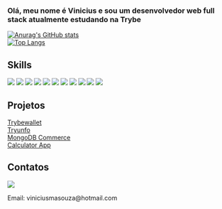 ### Olá, meu nome é Vinicius e sou um desenvolvedor web full stack atualmente estudando na Trybe

[![Anurag's GitHub stats](https://github-readme-stats.vercel.app/api?username=Vinny-knzts&show_icons=true&theme=dark)](https://github.com/Vinny-knzts/github-readme-stats)
<br>
[![Top Langs](https://github-readme-stats.vercel.app/api/top-langs/?username=Vinny-knzts&theme=dark&layout=compact)](https://github.com/Vinny-knzts/github-readme-stats)

<h2>Skills</h2>

<div>
  <img src="https://img.shields.io/badge/HTML5-E34F26?style=for-the-badge&logo=html5&logoColor=white"/>
  <img src="https://img.shields.io/badge/JavaScript-323330?style=for-the-badge&logo=javascript&logoColor=F7DF1E"/>
  <img src="https://img.shields.io/badge/CSS3-1572B6?style=for-the-badge&logo=css3&logoColor=white"/>
  <img src="https://img.shields.io/badge/Python-FFD43B?style=for-the-badge&logo=python&logoColor=blue"/>
  <img src="https://img.shields.io/badge/TypeScript-007ACC?style=for-the-badge&logo=typescript&logoColor=white"/>
  <img src="https://img.shields.io/badge/eslint-3A33D1?style=for-the-badge&logo=eslint&logoColor=white"/>
  <img src="https://img.shields.io/badge/stylelint-000?style=for-the-badge&logo=stylelint&logoColor=white"/>
  <img src="https://img.shields.io/badge/MySQL-005C84?style=for-the-badge&logo=mysql&logoColor=white"/>
  <img src="[https://img.shields.io/badge/Cypress-17202C?style=for-the-badge&logo=cypress&logoColor=white](https://img.shields.io/badge/Express.js-000000?style=for-the-badge&logo=express&logoColor=white)"/>
  <img src="https://img.shields.io/badge/Node.js-339933?style=for-the-badge&logo=nodedotjs&logoColor=white"/>
  <img src="https://img.shields.io/badge/React-20232A?style=for-the-badge&logo=react&logoColor=61DAFB"/>
</div>

<h2>Projetos</h2>

<a href="https://vinny-knzts.github.io/trybewallet/" target="_blank">
  Trybewallet
</a>

<br/>

<a href="https://vinny-knzts.github.io/tryunfo/" target="_blank">
  Tryunfo
</a>

<br/>

<a href="https://github.com/Vinny-knzts/mongodb-commerce">
  MongoDB Commerce
<a/>
  
  <br/>

<a href="https://vinny-knzts.github.io/Calculator-App/">
  Calculator App
<a/>
  
<h2>Contatos</h2>

<div>
  <a href="https://www.linkedin.com/in/vinny-knzts/" target="_blank">
    <img src="https://img.shields.io/badge/LinkedIn-0077B5?style=for-the-badge&logo=linkedin&logoColor=white"/>
  </a>
  <p>Email: viniciusmasouza@hotmail.com</p>
</div>
